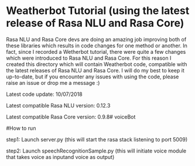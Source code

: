 # Weatherbot Tutorial (using the latest release of Rasa NLU and Rasa Core)

Rasa NLU and Rasa Core devs are doing an amazing job improving both of these libraries which results in code changes for one method or another. In fact, since I recorded a Wetherbot tutorial,
there were quite a few changes which were introduced to Rasa NLU and Rasa Core. For this reason I created this directory which will contain Weatherbot code, compatible with the latest
releases of Rasa NLU and Rasa Core. I will do my best to keep it up-to-date, but if you encounter any issues with using the code, please raise an issue or drop me a message :)

Latest code update: 10/07/2018

Latest compatible Rasa NLU version: 0.12.3

Latest compatible Rasa Core version: 0.9.8# voiceBot

#How to run

step1: Launch server.py (this will start the rasa stack listening to port 5009)

step2: Launch speechRecognitionSample.py (this will initiate voice module that takes voice as inputand voice as output)
